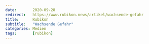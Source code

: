 ```yaml
---
date:       2020-09-28
redirect:   https://www.rubikon.news/artikel/wachsende-gefahr
title:      Rubikon
subtitle:   "Wachsende Gefahr"
categories: Medien
tags:       [rubikon]
---
```

